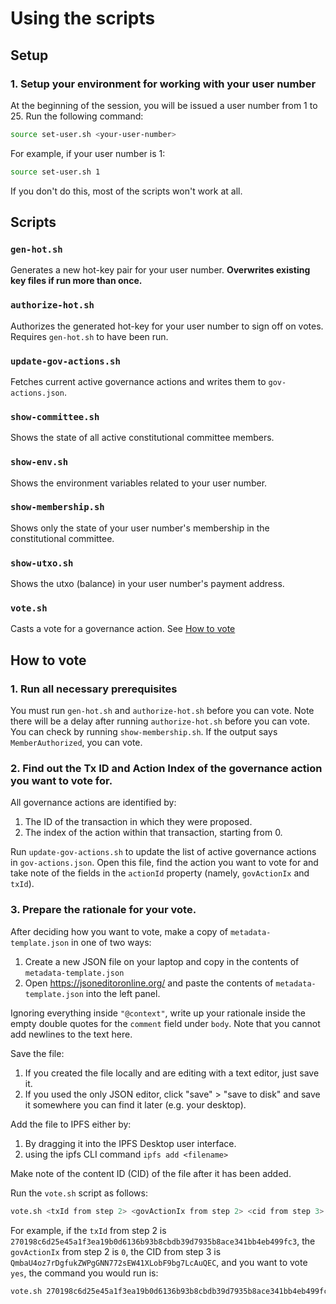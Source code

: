 # Using the scripts

## Setup

### 1. Setup your environment for working with your user number

At the beginning of the session, you will be issued a user number from 1 to 25. Run the following command:

```bash
source set-user.sh <your-user-number>
```

For example, if your user number is 1:

```bash
source set-user.sh 1
```

If you don't do this, most of the scripts won't work at all.

## Scripts

### `gen-hot.sh`

Generates a new hot-key pair for your user number. **Overwrites existing key files if run more than once.**

### `authorize-hot.sh`

Authorizes the generated hot-key for your user number to sign off on votes. Requires `gen-hot.sh` to have been run.

### `update-gov-actions.sh`

Fetches current active governance actions and writes them to `gov-actions.json`.

### `show-committee.sh`

Shows the state of all active constitutional committee members.

### `show-env.sh`

Shows the environment variables related to your user number.

### `show-membership.sh`

Shows only the state of your user number's membership in the constitutional committee.

### `show-utxo.sh`

Shows the utxo (balance) in your user number's payment address.

### `vote.sh`

Casts a vote for a governance action. See [How to vote](#how-to-vote)

## How to vote

### 1. Run all necessary prerequisites

You must run `gen-hot.sh` and `authorize-hot.sh` before you can vote. Note there will be a delay after running `authorize-hot.sh`
before you can vote. You can check by running `show-membership.sh`. If the output says `MemberAuthorized`, you can vote.

### 2. Find out the Tx ID and Action Index of the governance action you want to vote for.

All governance actions are identified by:

1. The ID of the transaction in which they were proposed.
2. The index of the action within that transaction, starting from 0.

Run `update-gov-actions.sh` to update the list of active governance actions in `gov-actions.json`.
Open this file, find the action you want to vote for and take note of the fields in the `actionId`
property (namely, `govActionIx` and `txId`).

### 3. Prepare the rationale for your vote.

After deciding how you want to vote, make a copy of `metadata-template.json` in one of two ways:

1. Create a new JSON file on your laptop and copy in the contents of `metadata-template.json`
2. Open https://jsoneditoronline.org/ and paste the contents of `metadata-template.json` into the left panel.

Ignoring everything inside `"@context"`, write up your rationale inside the empty double quotes for the `comment` field
under `body`. Note that you cannot add newlines to the text here.

Save the file:

1. If you created the file locally and are editing with a text editor, just save it.
2. If you used the only JSON editor, click "save" > "save to disk" and save it somewhere you can find it later (e.g. your desktop).

Add the file to IPFS either by:

1. By dragging it into the IPFS Desktop user interface.
2. using the ipfs CLI command `ipfs add <filename>`

Make note of the content ID (CID) of the file after it has been added.

Run the `vote.sh` script as follows:

```bash
vote.sh <txId from step 2> <govActionIx from step 2> <cid from step 3> <yes, no, or abstain>
```

For example, if the `txId` from step 2 is `270198c6d25e45a1f3ea19b0d6136b93b8cbdb39d7935b8ace341bb4eb499fc3`, the `govActionIx` from
step 2 is `0`, the CID from step 3 is `QmbaU4oz7rDgfukZWPgGNN772sEW41XLobF9bg7LcAuQEC`, and you want to vote `yes`, the command you would run is:

```bash
vote.sh 270198c6d25e45a1f3ea19b0d6136b93b8cbdb39d7935b8ace341bb4eb499fc3 0 QmbaU4oz7rDgfukZWPgGNN772sEW41XLobF9bg7LcAuQEC yes
```
